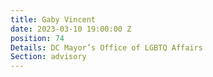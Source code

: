 ```yaml
---
title: Gaby Vincent
date: 2023-03-10 19:00:00 Z
position: 74
Details: DC Mayor’s Office of LGBTQ Affairs
Section: advisory
---
```


